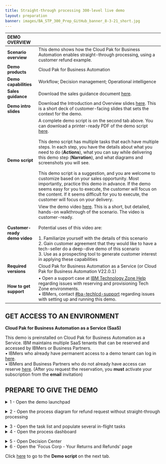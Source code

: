 ```yaml
---
title: Straight-through processing 300-level live demo
layout: preparation
banner: images/BA_STP_300_Prep_GitHub_banner_8-3-21_short.jpg
---
```


<span id="top"></span>

| DEMO OVERVIEW |  |
| :--- | :--- |
| **Scenario overview** | This demo shows how the Cloud Pak for Business Automation enables straight-through processing, using a customer refund example. |
| **Demo products** | Cloud Pak for Business Automation |
| **Demo capabilities** | Workflow; Decision management; Operational intelligence |
| **Sales guidance** | Download the sales guidance document <a href="./files/Straight-through Processing Platinum Demo - Sales guidance.pdf" target="_blank" rel="noreferrer">here</a>. |
| **Demo intro slides** | Download the Introduction and Overview slides <a href="./files/Straight-through Processing Platinum Demo - Intro deck.pptx" target="_blank" rel="noreferrer">here</a>. This is a short deck of customer-facing slides that sets the context for the demo. |
| **Demo script** | A complete demo script is on the second tab above. You can download a printer-ready PDF of the demo script <a href="./files/300-BA-STP-Demo-Script.pdf" target="_blank" rel="noreferrer">here</a>. <br/><br/> This demo script has multiple tasks that each have multiple steps. In each step, you have the details about what you need to do (**Actions**), what you can say while delivering this demo step (**Narration**), and what diagrams and screenshots you will see. <br/><br/> This demo script is a suggestion, and you are welcome to customize based on your sales opportunity. Most importantly, practice this demo in advance. If the demo seems easy for you to execute, the customer will focus on the content. If it seems difficult for you to execute, the customer will focus on your delivery. |
| **Customer-ready <br/> demo video** | View the demo video <a href="https://ibm.ent.box.com/s/4yskrkefl1ssjxjmxx3kln87z5on4thx" target="_blank" rel="noreferrer">here</a>. This is a short, but detailed, hands-on walkthrough of the scenario. The video is customer-ready.<br/><br/>Potential uses of this video are:<br/><br/>1. Familiarize yourself with the details of this scenario <br/>2. Gain customer agreement that they would like to have a tech-seller do a deep-dive demo of this scenario <br/>3. Use as a prospecting tool to generate customer interest in applying these capabilities |
| **Required versions** | Cloud Pak for Business Automation as a Service (or Cloud Pak for Business Automation V22.0.1) |
| **How to get support** | • Open a support case at <a href="https://techzone.ibm.com/help" target="_blank" rel="noreferrer">IBM Technology Zone Help</a> regarding issues with reserving and provisioning Tech Zone environments.<br/>• IBMers, contact <a href="https://ibm.enterprise.slack.com/archives/C06HT5PHLN9" target="_blank" rel="noreferrer">#ba-techlcd-support</a>  regarding issues with setting up and running this demo. |

## **GET ACCESS TO AN ENVIRONMENT**

**Cloud Pak for Business Automation as a Service (SaaS)**

This demo is preinstalled on Cloud Pak for Business Automation as a Service. IBM maintains multiple SaaS tenants that can be reserved and accessed by IBMers or Business Partners. <br/>
• IBMers who already have permanent access to a demo tenant can log in <a href="https://www.automationcloud.ibm.com/" target="_blank" rel="noreferrer">here</a>. <br/>
• IBMers and Business Partners who do not already have access can reserve <a href="https://techzone.ibm.com/collection/business-automation-saas#tab-1" target="_blank" rel="noreferrer">here</a>. (After you request the reservation, you **must** activate your subscription from the **email** invitation)


## **PREPARE TO GIVE THE DEMO**

<span id="importFlow"></span>
<details markdown="1">

<summary>1 - Open the demo launchpad </summary>

The Refund Request Demo Launchpad is used to open all the user interfaces used in the demo.<br/>
Access your IBM Cloud Pak for Business Automation as a Service tenant <a href="https://www.automationcloud.ibm.com/" target="_blank" rel="noreferrer">here</a>.

1.1 Enter your email address and log in to IBM Cloud Pak for Business Automation as a Service.<br/><img src="./images/Prep1.1.png" width="800" /><br/>
1.2 Click the dropdown menu in the top left corner of the screen.<br/><img src="./images/Prep1.2.png" width="800" /><br/>
1.3 Set the **Current environment** to **Production**.<br/><img src="./images/Prep1.3.png" width="800" /><br/>
1.4 Click **Run**.<br/><img src="./images/Prep1.4.png" width="800" /><br/>
1.5 Click **Business Automation Apps**.<br/><img src="./images/Prep1.5.png" width="800" /><br/>
1.6 The **Refund request use case** demo launchpad should now appear.<br/><img src="./images/Prep1.6.png" width="800" /><br/>

**[Go to top](#top)**

</details>

<span id="importFlow"></span>
<details markdown="1">

<summary>2 - Open the process diagram for refund request without straight-through processing</summary>

You will use Process Designer to open the **Refund Request without STP** process diagram.

<inline-notification text="Currently the navigation to open Process Designer depends on the SaaS tenant you are using, which is indicated by the link that appears after clicking <strong>Hector</strong>."></inline-notification>

2.1 Click **Hector, the Process Analyst**.<br/><img src="./images/Prep2.1.png" width="800" /><br/>Make note of the link that appears.<br/><br/>
 • If the label on the link is **Business Automation Studio** (1), then follow the steps below. <br/><img src="./images/Prep2.1a.png" width="300" /><br/>
 • If the label on the link is **Workflow Center** (2), then go to <a href="#altsection2">Step 2a</a> below.<br/><img src="./images/Prep2.1b.png" width="300" /><br/>
2.2 Copy the **Business Automation Studio** URL and open it in a new browser tab. Click **Business Automations**.<br/><img src="./images/Prep2.2.png" width="800" /><br/>
2.3 Click **Workflow**.<br/><img src="./images/Prep2.3.png" width="800" /><br/>
2.4 Click **Open** on the **Refund Request** tile (you may need to page through the **Business automations**).<br/><img src="./images/Prep2.4.png" width="800" /><br/>
2.5 Inside the process app, click **Processes**, and then click **Request Refund without STP**.<br/><img src="./images/Prep2.5.png" width="800" /><br/>
2.6 The **Refund Request without STP** process diagram will open.<br/>
<inline-notification text="This will be the tab to display when you start the demo."></inline-notification><br/>
<img src="./images/Stu_3.7.png" width="800" /><br/>
<br/>
<a id="altsection2"></a>

<span id="importFlow"></span>
<details markdown="1">

<summary>2a - Open the process diagram for refund request without straight-through processing (Workflow Center only) </summary><br/>
2.1 Click **Hector, the Process Analyst**. <br/><img src="./images/Prep2.1.png" width="800" /><br/>
2.2 Copy the automatically-generated URL, then paste it to a new browser tab to open Business Automation Studio.<br/>
2.3 Next, click the **Process apps** tile.<br/><img src="./images/2.2.Saas.png" width="800" /><br/>
2.4 Next, click the **Refund Request** title of the corresponding tile.<br/><img src="./images/Stu_2.3.png" width="800" /><br/>
2.5 Inside the process app, click **Processes**, and then click **Refund Request without STP**.<br/><img src="./images/Stu_3.6.png" width="800" /><br/>
2.6 The **Refund Request without STP** process diagram will open.<br/>
<inline-notification text="This will be the tab to display when you start the demo."></inline-notification><br/>
<img src="./images/Stu_3.7.png" width="800" /><br/>
</details>
<br/>

**[Go to top](#top)**
</details>

<span id="importFlow"></span>
<details markdown="1">
<summary>3 - Open the task list and populate several in-flight tasks</summary>
<inline-notification text="Currently the interface used for the task list depends on the SaaS tenant you are using."></inline-notification>

In this step, you will open the task list view in a new tab and populate some in-flight process instances so there are tasks in the inbox.

3.1 Go to the Refund Request Demo Launchpad (pictured below) and click **Sam, the Refund Investigator**.<br/><img src="./images/Prep3.1.png" width="800" /><br/>
 • If you see a **Workplace** (1), then follow the steps below. If you see the **automatically-generated URLs** (2), skip to <a href="#altsection3">here</a>.<br/><img src="./images/3.1-workplace-or-urls.png" width="800" /><br/>
3.2  From **Workplace**, click **Start Workflow**.<br/><img src="./images/3.2-start-workflow.png" width="800" /><br/>
3.3 Click the **Request Refund** tile (1) (you may need to scroll down). Click **Launch** (2).<br/><img src="./images/Prep3.3.png" width="800" /><br/>
3.4  Repeat **two more times** to generate three tasks. You should now see at least three tasks in the inbox. Leave the task inbox open.<br/><img src="./images/3.3-three-tasks.png" width="800" />
<inline-notification text="The tasks will be automatically deleted after 12 hours to keep things clean for other users."></inline-notification><br/>
<a id="altsection3"></a>

<span id="importFlow"></span>
<details markdown="1">
<summary>3a - Open the task list and populate several in-flight tasks (Process Portal only) </summary>

In this step, you will open the task list view in a new tab and populate some in-flight process instances so there are tasks in the inbox.

3.1 Go to the Refund Request Demo Launchpad (pictured below) and click **Sam, the Refund Investigator**.<br/><img src="./images/Prep3.1.png" width="800" /><br/>
<inline-notification text="If you see <strong>automatically-generated URLs</strong>, then follow these steps. Otherwise, for <strong>Workplace</strong> use section 3 above."></inline-notification><br/>
3.2 Copy the automatically-generated URL for **Process Portal** (Navigator Work Dashboard is not supported for process creation), then paste it to a new browser tab.<br/><img src="./images/two.png" width="800" /><br/>
3.3 Under **Launch**, click **Refund Request** three times to generate a few new processes.<br/><img src="./images/three.png" width="800" /><br/>
3.4 Three new tasks should appear in the **Work** inbox.<br/><img src="./images/four.png" width="800" /><br/>
3.5 Leave this tab open for the demo. If you prefer Navigator you can close it, go back and use the automatically-generated URL to open Navigator and then navigate to the Work Dashboard.<br/>
</details>
<br/>
**[Go to top](#top)**

</details>
<span id="importFlow"></span>
<details markdown="1">

<summary>4 - Open the process dashboard</summary>
In this step, you will you will open the **Refund Request dashboard** in a new tab.

4.1 Go to the Refund Request Demo Launchpad (pictured below), and click **Tom, the Business Analyst**.<br/><img src="./images/Prep4.1.png" width="800" /><br/>
4.2 Business Performance Center will open in a new tab. Click the **Refund Request (RR) - Week 1** dashboard.<br/><img src="./images/Stu_5.2.png" width="800" /><br/>
4.3 The **Refund Request (RR) - Week 1** dashboard will open.<br/><img src="./images/Stu_5.3.png" width="800" />

**[Go to top](#top)**
</details>

<span id="importFlow"></span>
<details markdown="1">
<summary>5 - Open Decision Center</summary>

In this step, you will open **Decision Center** in a new tab.

5.1 Go to the Refund Request Demo Launchpad, and click **Emma, the Rules Manager**.<br/><img src="./images/Prep5.1.png" width="800" /><br/>
5.2 **Decision Center** will open in a new tab.<br/><br/>
5.3 If asked to log in, use the default `odmAdmin`/`odmAdmin` username and password.<br/>
<inline-notification text="The list of decision services will be different depending on your environment and permissions."></inline-notification><br/>
<img src="./images/DecisionCenter.png" width="800" /><br/>

**[Go to top](#top)**

</details>
<span id="importFlow"></span>
<details markdown="1">

<summary>6 - Open the 'Focus Corp - Your Returns and Refunds' page</summary>

In this step, you will open the **Focus Corp - Your Returns and Refunds** page in a new tab. This is where you will demonstrate how to submit refund requests as a customer.

6.1 Go to the Refund Request Demo Launchpad, and click **Anna, the Customer**.<br/><img src="./images/Prep6.1.png" width="800" /><br/>
6.2 The **Focus Corp - Your Returns and Refunds** page will open. <br/><img src="./images/Stu_7.2.png" width="800" /><br/>

**[Go to top](#top)**

</details>

Click [here](/300-business-automation-straight-through-processing/demo-script) to go to the **Demo script** on the next tab.
